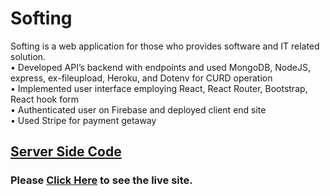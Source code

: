 # Softing

Softing is a web application for those who provides software and IT related solution.\
•	Developed API’s backend with endpoints and used MongoDB, NodeJS, express, ex-fileupload, Heroku, and Dotenv for CURD operation\
•	Implemented user interface employing React, React Router, Bootstrap, React hook form\
•	Authenticated user on Firebase and deployed client end site\
•	Used Stripe for payment getaway

## [Server Side Code](https://github.com/fahimjason/softing-server)

### Please [Click Here](https://softing-fahim.web.app) to see the live site.

